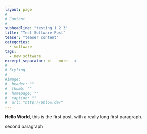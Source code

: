 ```yaml
---
layout: page
#
# Content
#
subheadline: "testing 1 2 3"
title: "Test Software Post"
teaser: "teaser content"
categories:
  - software
tags:
  - new software
excerpt_separator: <!-- more -->
#
# Styling
#
#image:
#  header: ""
#  thumb: ""
#  homepage: ""
#  caption: ""
#  url: "http://phlow.de/"
---
```



**Hello World**, this is the first post.  <!-- more --> with a really long
first paragraph.

second paragraph



